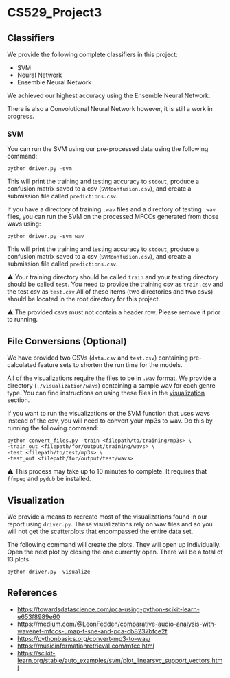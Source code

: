 # CS529_Project3

## Classifiers
We provide the following complete classifiers in this project:

- SVM
- Neural Network
- Ensemble Neural Network

We achieved our highest accuracy using the Ensemble Neural Network. 

There is also a Convolutional Neural Network however, it is still a work in progress.

### SVM
You can run the SVM using our pre-processed data using the following command:

```shell
python driver.py -svm
```

This will print the training and testing accuracy to `stdout`, produce a confusion 
matrix saved to a csv (`SVMconfusion.csv`), and create a submission file called 
`predictions.csv`.

If you have a directory of training `.wav` files and a directory of testing `.wav` 
files, you can run the SVM on the processed MFCCs generated from those wavs using:

```shell
python driver.py -svm_wav
```

This will print the training and testing accuracy to `stdout`, produce a confusion
matrix saved to a csv (`SVMconfusion.csv`), and create a submission file called
`predictions.csv`.

:warning: Your training directory should be called `train` and your testing 
directory should be called `test`. You need to provide the training csv as `train.csv` 
and the test csv as `test.csv` All of these items (two directories and two csvs) should 
be located in the root directory for this project.

:warning: The provided csvs must not contain a header row. Please remove it prior to running.

## File Conversions (Optional)

We have provided two CSVs (`data.csv` and `test.csv`) containing pre-calculated 
feature sets to shorten the run time for the models.

All of the visualizations require the files to be in `.wav` format. We provide a 
directory (`./visualization/wavs`) containing a sample wav for each genre type. You can find 
instructions on using these files in the [visualization](#visualization) section.

If you want to run the visualizations or the SVM function that uses wavs instead 
of the csv, you will need to convert your mp3s to wav. Do this by running the following command:

```shell
python convert_files.py -train <filepath/to/training/mp3s> \
-train_out <filepath/for/output/training/wavs> \
-test <filepath/to/test/mp3s> \
-test_out <filepath/for/output/test/wavs>
```
:warning: This process may take up to 10 minutes to complete. It requires that `ffmpeg` 
and `pydub` be installed.

## Visualization

We provide a means to recreate most of the visualizations found in our report using 
`driver.py`. These visualizations rely on wav files and so you will not get the scatterplots 
that encompassed the entire data set.

The following command will create the plots. They will open up individually. Open the next
plot by closing the one currently open. There will be a total of 13 plots.

```shell
python driver.py -visualize
```

## References

- https://towardsdatascience.com/pca-using-python-scikit-learn-e653f8989e60
- https://medium.com/@LeonFedden/comparative-audio-analysis-with-wavenet-mfccs-umap-t-sne-and-pca-cb8237bfce2f
- https://pythonbasics.org/convert-mp3-to-wav/
- https://musicinformationretrieval.com/mfcc.html
- https://scikit-learn.org/stable/auto_examples/svm/plot_linearsvc_support_vectors.html
